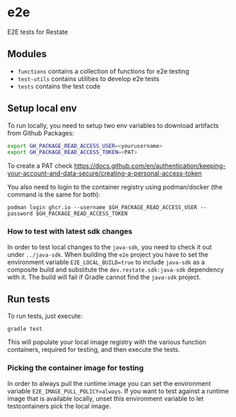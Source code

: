 # e2e
E2E tests for Restate

## Modules

* `functions` contains a collection of functions for e2e testing
* `test-utils` contains utilities to develop e2e tests
* `tests` contains the test code

## Setup local env

To run locally, you need to setup two env variables to download artifacts from Github Packages:

```bash
export GH_PACKAGE_READ_ACCESS_USER=<yourusername>
export GH_PACKAGE_READ_ACCESS_TOKEN=<PAT>
```

To create a PAT check https://docs.github.com/en/authentication/keeping-your-account-and-data-secure/creating-a-personal-access-token

You also need to login to the container registry using podman/docker (the command is the same for both):

```shell
podman login ghcr.io --username $GH_PACKAGE_READ_ACCESS_USER --password $GH_PACKAGE_READ_ACCESS_TOKEN
```

### How to test with latest sdk changes

In order to test local changes to the `java-sdk`, you need to check it out under `../java-sdk`.
When building the `e2e` project you have to set the environment variable `E2E_LOCAL_BUILD=true` to include `java-sdk` as a composite build and substitute the `dev.restate.sdk:java-sdk` dependency with it.
The build will fail if Gradle cannot find the `java-sdk` project.

## Run tests

To run tests, just execute:

```shell
gradle test
```

This will populate your local image registry with the various function containers, required for testing, and then execute the tests.

### Picking the container image for testing

In order to always pull the runtime image you can set the environment variable `E2E_IMAGE_PULL_POLICY=always`.
If you want to test against a runtime image that is available locally, unset this environment variable to let testcontainers pick the local image. 